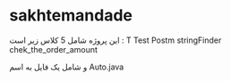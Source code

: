 # sakhtemandade 
این پروژه شامل 5 کلاس زیر است :
T
Test
Postm
stringFinder
chek_the_order_amount
 
 و شامل یک فایل به اسم Auto.java
 
